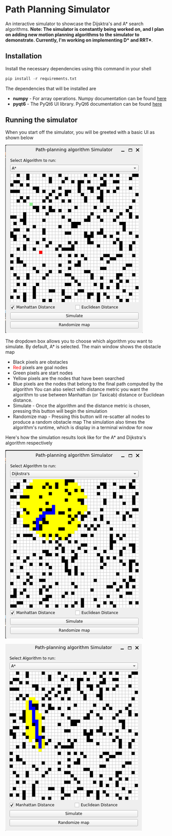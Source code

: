 # Path Planning Simulator

An interactive simulator to showcase the Dijsktra's and A* search algorithms. **Note: The simulator is constantly being worked on, and I plan on adding new motion planning algorithms to the simulator to demonstrate. Currently, I'm working on implementing D\* and RRT\***.

## Installation
Install the necessary dependencies using this command in your shell
```python
pip install -r requirements.txt
```
The dependencies that will be installed are
* **numpy** - For array operations. Numpy documentation can be found [here](https://numpy.org/doc)
* **pyqt6** - The PyQt6 UI library. PyQt6 documentation can be found [here](https://doc.qt.io/qtforpython-6/)

## Running the simulator
When you start off the simulator, you will be greeted with a basic UI as shown below


![The starting window of the simulator](./images/mainwindow.png)


The dropdown box allows you to choose which algorithm you want to simulate. By default, A* is selected. The main window shows the obstacle map
* Black pixels are obstacles
* <span style="color:red">Red</span> pixels are goal nodes
* Green pixels are start nodes
* Yellow pixels are the nodes that have been searched
* Blue pixels are the nodes that belong to the final path computed by the algorithm
You can also select with distance metric you want the algorithm to use between Manhattan (or Taxicab) distance or Euclidean distance.
* Simulate - Once the algorithm and the distance metric is chosen, pressing this button will begin the simulation
* Randomize map - Pressing this button will re-scatter all nodes to produce a random obstacle map
The simulation also times the algorithm's runtime, which is display in a terminal window for now

Here's how the simulation results look like for the A* and Dijkstra's algorithm respectively

![The starting window of the simulator](./images/dijkstra_simulated.png)


![The starting window of the simulator](./images/astar_simulated.png)
